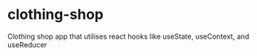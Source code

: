 # clothing-shop
 
Clothing shop app that utilises react hooks like useState, useContext, and useReducer
